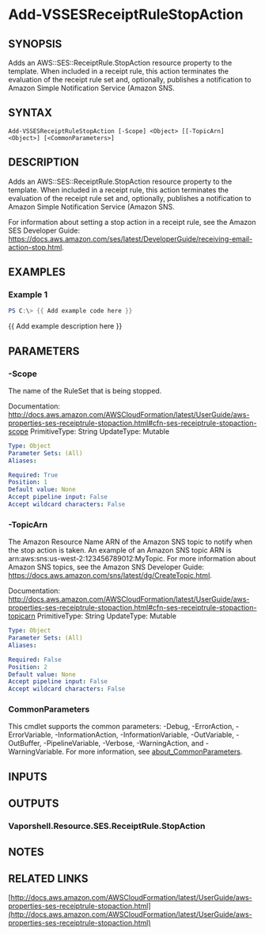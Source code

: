 # Add-VSSESReceiptRuleStopAction

## SYNOPSIS
Adds an AWS::SES::ReceiptRule.StopAction resource property to the template.
When included in a receipt rule, this action terminates the evaluation of the receipt rule set and, optionally, publishes a notification to Amazon Simple Notification Service (Amazon SNS.

## SYNTAX

```
Add-VSSESReceiptRuleStopAction [-Scope] <Object> [[-TopicArn] <Object>] [<CommonParameters>]
```

## DESCRIPTION
Adds an AWS::SES::ReceiptRule.StopAction resource property to the template.
When included in a receipt rule, this action terminates the evaluation of the receipt rule set and, optionally, publishes a notification to Amazon Simple Notification Service (Amazon SNS.

For information about setting a stop action in a receipt rule, see the Amazon SES Developer Guide: https://docs.aws.amazon.com/ses/latest/DeveloperGuide/receiving-email-action-stop.html.

## EXAMPLES

### Example 1
```powershell
PS C:\> {{ Add example code here }}
```

{{ Add example description here }}

## PARAMETERS

### -Scope
The name of the RuleSet that is being stopped.

Documentation: http://docs.aws.amazon.com/AWSCloudFormation/latest/UserGuide/aws-properties-ses-receiptrule-stopaction.html#cfn-ses-receiptrule-stopaction-scope
PrimitiveType: String
UpdateType: Mutable

```yaml
Type: Object
Parameter Sets: (All)
Aliases:

Required: True
Position: 1
Default value: None
Accept pipeline input: False
Accept wildcard characters: False
```

### -TopicArn
The Amazon Resource Name ARN of the Amazon SNS topic to notify when the stop action is taken.
An example of an Amazon SNS topic ARN is arn:aws:sns:us-west-2:123456789012:MyTopic.
For more information about Amazon SNS topics, see the Amazon SNS Developer Guide: https://docs.aws.amazon.com/sns/latest/dg/CreateTopic.html.

Documentation: http://docs.aws.amazon.com/AWSCloudFormation/latest/UserGuide/aws-properties-ses-receiptrule-stopaction.html#cfn-ses-receiptrule-stopaction-topicarn
PrimitiveType: String
UpdateType: Mutable

```yaml
Type: Object
Parameter Sets: (All)
Aliases:

Required: False
Position: 2
Default value: None
Accept pipeline input: False
Accept wildcard characters: False
```

### CommonParameters
This cmdlet supports the common parameters: -Debug, -ErrorAction, -ErrorVariable, -InformationAction, -InformationVariable, -OutVariable, -OutBuffer, -PipelineVariable, -Verbose, -WarningAction, and -WarningVariable. For more information, see [about_CommonParameters](http://go.microsoft.com/fwlink/?LinkID=113216).

## INPUTS

## OUTPUTS

### Vaporshell.Resource.SES.ReceiptRule.StopAction
## NOTES

## RELATED LINKS

[http://docs.aws.amazon.com/AWSCloudFormation/latest/UserGuide/aws-properties-ses-receiptrule-stopaction.html](http://docs.aws.amazon.com/AWSCloudFormation/latest/UserGuide/aws-properties-ses-receiptrule-stopaction.html)

